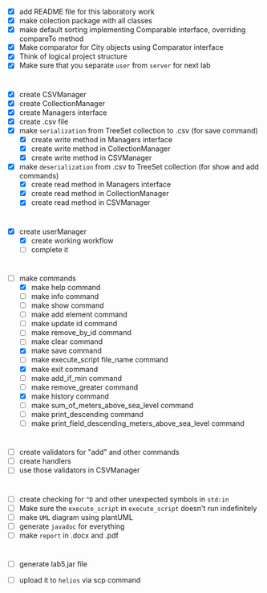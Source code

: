 - [x] add README file for this laboratory work
- [x] make colection package with all classes
- [x] make default sorting implementing Comparable interface, overriding compareTo method
- [x] Make comparator for City objects using Comparator interface
- [x] Think of logical project structure
- [x] Make sure that you separate `user` from `server` for next lab
  
#

- [x] create CSVManager
- [x] create CollectionManager
- [x] create Managers interface
- [x] create .csv file
- [x] make `serialization` from TreeSet collection to .csv (for save command)
  - [x] create write method in Managers interface
  - [x] create write method in CollectionManager
  - [x] create write method in CSVManager
- [x] make `deserialization` from .csv to TreeSet collection (for show and add commands)
  - [x] create read method in Managers interface
  - [x] create read method in CollectionManager
  - [x] create read method in CSVManager

#  
  
- [x] create userManager
  - [x] create working workflow
  - [ ] complete it
  
#

- [ ] make commands
  - [x] make help command
  - [ ] make info command
  - [ ] make show command
  - [ ] make add element command
  - [ ] make update id command
  - [ ] make remove_by_id command
  - [ ] make clear command
  - [x] make save command
  - [ ] make execute_script file_name command
  - [x] make exit command
  - [ ] make add_if_min command
  - [ ] make remove_greater command
  - [x] make history command
  - [ ] make sum_of_meters_above_sea_level command
  - [ ] make print_descending command
  - [ ] make print_field_descending_meters_above_sea_level command

#

- [ ] create validators for "add" and other commands
- [ ] create handlers
- [ ] use those validators in CSVManager  

#

- [ ] create checking for `^D` and other unexpected symbols in `std:in`
- [ ] Make sure the `execute_script` in `execute_script` doesn't run indefinitely
- [ ] make `UML` diagram using plantUML
- [ ] generate `javadoc` for everything
- [ ] make `report` in .docx and .pdf
  
#

- [ ] generate lab5.jar file
- [ ] upload it to `helios` via scp command


